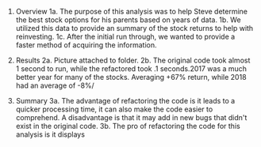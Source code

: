 1. Overview
	1a. The purpose of this analysis was to help Steve determine the best stock options for his parents based on years of data.
	1b. We utilized this data to provide an summary of the stock returns to help with reinvesting.
	1c. After the initial run through, we wanted to provide a faster method of acquiring the information.

2. Results
	2a. Picture attached to folder. 
	2b. The original code took almost 1 second to run, while the refactored took .1 seconds.2017 was a much better year for many of the stocks. Averaging +67% return, while 2018 had an average of -8%/


3. Summary
	3a. The advantage of refactoring the code is it leads to a quicker processing time, it can also make the code easier to comprehend. A disadvantage is that it may add in new bugs that didn't exist in the original code.
	3b. The pro of refactoring the code for this analysis is it displays 
